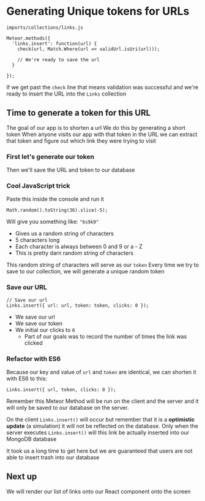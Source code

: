 # Generating Unique tokens for URLs

`imports/collections/links.js`

```
Meteor.methods({
  'links.insert': function(url) {
    check(url, Match.Where(url => validUrl.isUri(url)));
  
    // We're ready to save the url
  }

});
```

If we get past the `check` line that means validation was successful and we're ready to insert the URL into the `Links` collection

## Time to generate a token for this URL
The goal of our app is to shorten a url
We do this by generating a short token
When anyone visits our app with that token in the URL we can extract that token and figure out which link they were trying to visit

### First let's generate our token
Then we'll save the URL and token to our database

### Cool JavaScript trick
Paste this inside the console and run it

`Math.random().toString(36).slice(-5);`

Will give you something like: `"6s9k9"`

* Gives us a random string of characters
* 5 characters long
* Each character is always between 0 and 9 or a - Z
* This is pretty darn random string of characters

This random string of characters will serve as our `token`
Every time we try to save to our collection, we will generate a unique random token

### Save our URL
```
// Save our url
Links.insert({ url: url, token: token, clicks: 0 });
```

* We save our url
* We save our token
* We initial our clicks to `0`
    - Part of our goals was to record the number of times the link was clicked

### Refactor with ES6
Because our key and value of `url` and `token` are identical, we can shorten it with ES6 to this:

`Links.insert({ url, token, clicks: 0 });`

Remember this Meteor Method will be run on the client and the server and it will only be saved to our database on the server.

On the client `Links.insert()` will occur but remember that it is a **optimistic update** (a simulation) it will not be reflected on the database. Only when the server executes `Links.insert()` will this link be actually inserted into our MongoDB database

It took us a long time to get here but we are guaranteed that users are not able to insert trash into our database

## Next up
We will render our list of links onto our React component onto the screen


